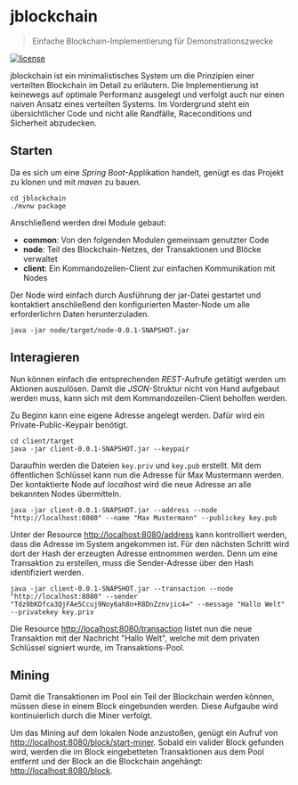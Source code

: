 # jblockchain
> Einfache Blockchain-Implementierung für Demonstrationszwecke

[![license](https://img.shields.io/badge/license-ASF2-blue.svg)](https://github.com/neozo-software/jblockchain/blob/master/LICENSE)

jblockchain ist ein minimalistisches System um die Prinzipien einer verteilten Blockchain im Detail zu erläutern. Die Implementierung ist keinewegs auf optimale Performanz ausgelegt und verfolgt auch nur einen naiven Ansatz eines verteilten Systems. Im Vordergrund steht ein übersichtlicher Code und nicht alle Randfälle, Raceconditions und Sicherheit abzudecken.

## Starten
Da es sich um eine _Spring Boot_-Applikation handelt, genügt es das Projekt zu klonen und mit _maven_ zu bauen.

```shell
cd jblockchain
./mvnw package
```
Anschließend werden drei Module gebaut:
* __common__: Von den folgenden Modulen gemeinsam genutzter Code
* __node__: Teil des Blockchain-Netzes, der Transaktionen und Blöcke verwaltet
* __client__: Ein Kommandozeilen-Client zur einfachen Kommunikation mit Nodes

Der Node wird einfach durch Ausführung der jar-Datei gestartet und kontaktiert anschließend den konfigurierten Master-Node um alle erforderlichrn Daten herunterzuladen.
```shell
java -jar node/target/node-0.0.1-SNAPSHOT.jar
```

## Interagieren
Nun können einfach die entsprechenden _REST_-Aufrufe getätigt werden um Aktionen auszulösen. Damit die _JSON_-Struktur nicht von Hand aufgebaut werden muss, kann sich mit dem Kommandozeilen-Client beholfen werden.

Zu Beginn kann eine eigene Adresse angelegt werden. Dafür wird ein Private-Public-Keypair benötigt.

```shell
cd client/target
java -jar client-0.0.1-SNAPSHOT.jar --keypair
```
Daraufhin werden die Dateien `key.priv` und `key.pub` erstellt.
Mit dem öffentlichen Schlüssel kann nun die Adresse für Max Mustermann werden. Der kontaktierte Node auf _localhost_ wird die neue Adresse an alle bekannten Nodes übermitteln.

```shell
java -jar client-0.0.1-SNAPSHOT.jar --address --node "http://localhost:8080" --name "Max Mustermann" --publickey key.pub
```

Unter der Resource <http://localhost:8080/address> kann kontrolliert werden, dass die Adresse im System angekommen ist. Für den nächsten Schritt wird dort der Hash der erzeugten Adresse entnommen werden. Denn um eine Transaktion zu erstellen, muss die Sender-Adresse über den Hash identifiziert werden.

```shell
java -jar client-0.0.1-SNAPSHOT.jar --transaction --node "http://localhost:8080" --sender "Tdz0bKDfca3QjFAe5Ccuj9Noy6ah8n+R8DnZznvjic4=" --message "Hallo Welt" --privatekey key.priv 
```

Die Resource <http://localhost:8080/transaction> listet nun die neue Transaktion mit der Nachricht "Hallo Welt", welche mit dem privaten Schlüssel signiert wurde, im Transaktions-Pool.

## Mining
Damit die Transaktionen im Pool ein Teil der Blockchain werden können, müssen diese in einem Block eingebunden werden. Diese Aufgaube wird kontinuierlich durch die Miner verfolgt.

Um das Mining auf dem lokalen Node anzustoßen, genügt ein Aufruf von <http://localhost:8080/block/start-miner>. Sobald ein valider Block gefunden wird, werden die im Block eingebetteten Transaktionen aus dem Pool entfernt und der Block an die Blockchain angehängt: <http://localhost:8080/block>.

